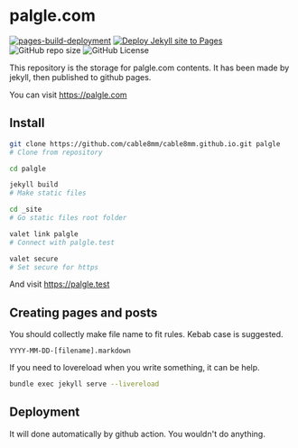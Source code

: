 # palgle.com

[![pages-build-deployment](https://github.com/cable8mm/cable8mm.github.io/actions/workflows/pages/pages-build-deployment/badge.svg)](https://github.com/cable8mm/cable8mm.github.io/actions/workflows/pages/pages-build-deployment)
[![Deploy Jekyll site to Pages](https://github.com/cable8mm/cable8mm.github.io/actions/workflows/jekyll.yml/badge.svg)](https://github.com/cable8mm/cable8mm.github.io/actions/workflows/jekyll.yml)
![GitHub repo size](https://img.shields.io/github/repo-size/cable8mm/cable8mm.github.io)
![GitHub License](https://img.shields.io/github/license/cable8mm/cable8mm.github.io)

This repository is the storage for palgle.com contents. It has been made by jekyll, then published to github pages.

You can visit https://palgle.com

## Install

```sh
git clone https://github.com/cable8mm/cable8mm.github.io.git palgle
# Clone from repository

cd palgle

jekyll build
# Make static files

cd _site
# Go static files root folder

valet link palgle
# Connect with palgle.test

valet secure
# Set secure for https
```

And visit https://palgle.test

## Creating pages and posts

You should collectly make file name to fit rules. Kebab case is suggested.

    YYYY-MM-DD-[filename].markdown

If you need to lovereload when you write something, it can be help.

```sh
bundle exec jekyll serve --livereload
```

## Deployment

It will done automatically by github action. You wouldn't do anything.
